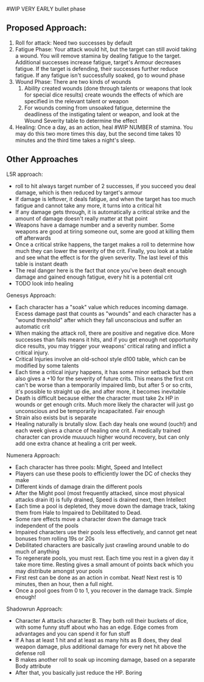 #WIP VERY EARLY bullet phase

## Proposed Approach:

1. Roll for attack: Need two successes by default
2. Fatigue Phase: Your attack would hit, but the target can still avoid taking a wound. You will remove stamina by dealing fatigue to the target. Additional successes increase fatigue, target's Armour decreases fatigue. If the target is defending, their successes further reduce fatigue. If any fatigue isn't successfully soaked, go to wound phase
3. Wound Phase: There are two kinds of wounds
	1. Ability created wounds (done through talents or weapons that look for special dice results) create wounds the effects of which are specified in the relevant talent or weapon
	2. For wounds coming from unsoaked fatigue, determine the deadliness of the instigating talent or weapon, and look at the Wound Severity table to determine the effect
4. Healing: Once a day, as an action, heal #WIP NUMBER of stamina. You may do this two more times this day, but the second time takes 10 minutes and the third time takes a night's sleep.

## Other Approaches

L5R approach:
- roll to hit always target number of 2 successes, if you succeed you deal damage, which is then reduced by target's armour
- If damage is leftover, it deals fatigue, and when the target has too much fatigue and cannot take any more, it turns into a critical hit
- If any damage gets through, it is automatically a critical strike and the amount of damage doesn't really matter at that point
- Weapons have a damage number and a severity number. Some weapons are good at tiring someone out, some are good at killing them off afterwards
- Once a critical strike happens, the target makes a roll to determine how much they can lower the severity of the crit. Finally, you look at a table and see what the effect is for the given severity. The last level of this table is instant death
- The real danger here is the fact that once you've been dealt enough damage and gained enough fatigue, every hit is a potential crit
- TODO look into healing

Genesys Approach:
- Each character has a "soak" value which reduces incoming damage. Excess damage past that counts as "wounds" and each character has a "wound threshold" after which they fall unconscious and suffer an automatic crit
- When making the attack roll, there are positive and negative dice. More successes than fails means it hits, and if you get enough net opportunity dice results, you may trigger your weapons' critical rating and inflict a critical injury.
- Critical Injuries involve an old-school style d100 table, which can be modified by some talents
- Each time a critical injury happens, it has some minor setback but then also gives a +10 for the severity of future crits. This means the first crit can't be worse than a temporarily impaired limb, but after 5 or so crits, it's possible to straight up die, and after more, it becomes inevitable
- Death is difficult because either the character must take 2x HP in wounds or get enough crits. Much more likely the character will just go unconscious and be temporarily incapacitated. Fair enough
- Strain also exists but is separate
- Healing naturally is brutally slow. Each day heals one wound (ouch!) and each week gives a chance of healing one crit. A medically trained character can provide muuuuch higher wound recovery, but can only add one extra chance at healing a crit per week.

Numenera Approach:

- Each character has three pools: Might, Speed and Intellect
- Players can use these pools to efficiently lower the DC of checks they make
- Different kinds of damage drain the different pools
- After the Might pool (most frequently attacked, since most physical attacks drain it) is fully drained, Speed is drained next, then Intellect
- Each time a pool is depleted, they move down the damage track, taking them from Hale to Impaired to Debilitated to Dead.
- Some rare effects move a character down the damage track independent of the pools
- Impaired characters use their pools less effectively, and cannot get neat bonuses from rolling 19s or 20s
- Debilitated characters are basically just crawling around unable to do much of anything
- To regenerate pools, you must rest. Each time you rest in a given day it take more time. Resting gives a small amount of points back which you may distribute amongst your pools
- First rest can be done as an action in combat. Neat! Next rest is 10 minutes, then an hour, then a full night.
- Once a pool goes from 0 to 1, you recover in the damage track. Simple enough!

Shadowrun Approach:

- Character A attacks character B. They both roll their buckets of dice, with some funny stuff about who has an edge. Edge comes from advantages and you can spend it for fun stuff
- If A has at least 1 hit and at least as many hits as B does, they deal weapon damage, plus additional damage for every net hit above the defense roll
- B makes another roll to soak up incoming damage, based on a separate Body attribute
- After that, you basically just reduce the HP. Boring